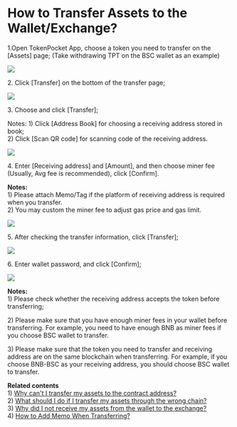 # How to Transfer Assets to the Wallet/Exchange?

1.Open TokenPocket App, choose a token you need to transfer on the \[Assets] page; (Take withdrawing TPT on the BSC wallet as an example)

![](<../.gitbook/assets/1 (27).png>)

2\. Click \[Transfer] on the bottom of the transfer page;

![](../.gitbook/assets/ti-xian-1.jpg)

3\. Choose and click \[Transfer];

Notes: 1) Click \[Address Book] for choosing a receiving address stored in book;\
2\) Click \[Scan QR code] for scanning code of the receiving address.

![](<../.gitbook/assets/ti-xian-2 (1).jpg>)

4\. Enter \[Receiving address] and \[Amount], and then choose miner fee (Usually, Avg fee is recommended), click \[Confirm].

**Notes:** \
1\) Please attach Memo/Tag if the platform of receiving address is required when you transfer.\
2\) You may custom the miner fee to adjust gas price and gas limit.

![](../.gitbook/assets/ti-xian-3.jpg)

5\. After checking the transfer information, click \[Transfer];

![](../.gitbook/assets/ti-xian-4.jpg)

6\. Enter wallet password, and click \[Confirm];

![](../.gitbook/assets/ti-xian-5.jpg)

**Notes:**\
1\) Please check whether the receiving address accepts the token before transferring;

2\) Please make sure that you have enough miner fees in your wallet before transferring. For example, you need to have enough BNB as miner fees if you choose BSC wallet to transfer.

3\) Please make sure that the token you need to transfer and receiving address are on the same blockchain when transferring. For example, if you choose BNB-BSC as your receiving address, you should choose BSC wallet to transfer.

**Related contents**\
1\) [Why can't I transfer my assets to the contract address?](https://tphelp.gitbook.io/en/wallet-operation/do-not-transfer-to-the-contract-address)\
2\) [What should I do if I transfer my assets through the wrong chain?](https://tp-lab.tokenpocket.pro/AssetsFind/index.html?locale=en#/)\
3\) [Why did I not receive my assets from the wallet to the exchange?](https://tphelp.gitbook.io/en/transfer-faq/why-did-i-not-receive-my-funds-from-the-wallet-to-the-exchange)\
4\) [How to Add Memo When Transferring?](https://tphelp.gitbook.io/en/transfer-tutorial/how-to-add-memo-when-transferring)
